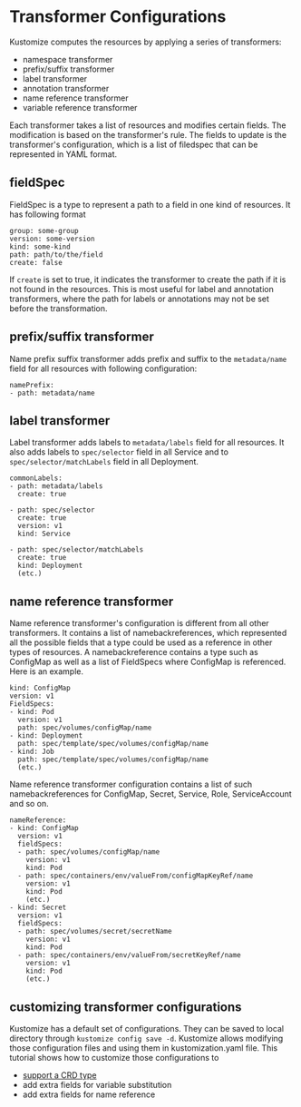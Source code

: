 # Transformer Configurations

Kustomize computes the resources by applying a series of transformers:
- namespace transformer
- prefix/suffix transformer
- label transformer
- annotation transformer
- name reference transformer
- variable reference transformer

Each transformer takes a list of resources and modifies certain fields. The modification is based on the transformer's rule.
The fields to update is the transformer's configuration, which is a list of filedspec that can be represented in YAML format.

## fieldSpec
FieldSpec is a type to represent a path to a field in one kind of resources. It has following format
```
group: some-group
version: some-version
kind: some-kind
path: path/to/the/field
create: false
```
If `create` is set to true, it indicates the transformer to create the path if it is not found in the resources. This is most useful for label and annotation transformers, where the path for labels or annotations may not be set before the transformation.

## prefix/suffix transformer
Name prefix suffix transformer adds prefix and suffix to the `metadata/name` field for all resources with following configuration:
```
namePrefix:
- path: metadata/name
```

## label transformer
Label transformer adds labels to `metadata/labels` field for all resources. It also adds labels to `spec/selector` field in all Service and to `spec/selector/matchLabels` field in all Deployment.
```
commonLabels:
- path: metadata/labels
  create: true

- path: spec/selector
  create: true
  version: v1
  kind: Service

- path: spec/selector/matchLabels
  create: true
  kind: Deployment
  (etc.)  
```

## name reference transformer
Name reference transformer's configuration is different from all other transformers. It contains a list of namebackreferences, which represented all the possible fields that a type could be used as a reference in other types of resources. A namebackreference contains a type such as ConfigMap as well as a list of FieldSpecs where ConfigMap is referenced. Here is an example.
```
kind: ConfigMap
version: v1
FieldSpecs:
- kind: Pod
  version: v1
  path: spec/volumes/configMap/name
- kind: Deployment
  path: spec/template/spec/volumes/configMap/name
- kind: Job
  path: spec/template/spec/volumes/configMap/name
  (etc.)
```
Name reference transformer configuration contains a list of such namebackreferences for ConfigMap, Secret, Service, Role, ServiceAccount and so on.
```
nameReference:
- kind: ConfigMap
  version: v1
  fieldSpecs:
  - path: spec/volumes/configMap/name
    version: v1
    kind: Pod
  - path: spec/containers/env/valueFrom/configMapKeyRef/name
    version: v1
    kind: Pod
    (etc.)
- kind: Secret
  version: v1
  fieldSpecs:
  - path: spec/volumes/secret/secretName
    version: v1
    kind: Pod
  - path: spec/containers/env/valueFrom/secretKeyRef/name
    version: v1
    kind: Pod
    (etc.)    
```

## customizing transformer configurations

Kustomize has a default set of configurations. They can be saved to local directory through `kustomize config save -d`. Kustomize allows modifying those configuration files and using them in kustomization.yaml file. This tutorial shows how to customize those configurations to
- [support a CRD type](crd/README.md)
- add extra fields for variable substitution
- add extra fields for name reference
